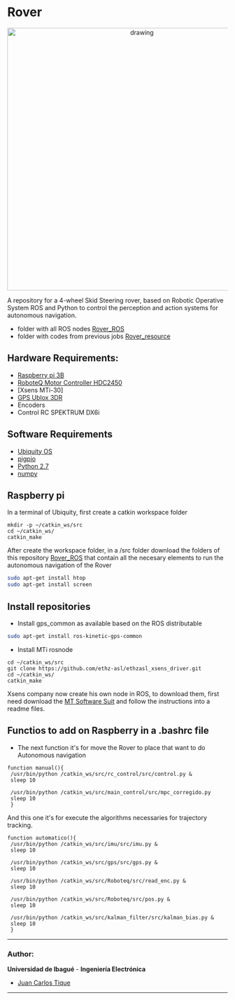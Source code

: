
# Rover
<p align='center'>
    <img src="./config/doc/rover.gif" alt="drawing" width="600"/>
</p>


A repository for a 4-wheel Skid Steering rover, based on Robotic Operative System ROS and Python to control the perception and action systems for autonomous navigation.
 - folder with all ROS nodes [Rover_ROS](https://github.com/JuanCarlos-TiqueRangel/Rover/tree/master/Rover_ROS)
 - folder with codes from previous jobs [Rover_resource](https://github.com/JuanCarlos-TiqueRangel/Rover/tree/master/Rover_resource)

## Hardware Requirements:
 - [Raspberry pi 3B](https://www.raspberrypi.org/products/raspberry-pi-3-model-b/) 
 - [RoboteQ Motor Controller HDC2450](src="./config/doc/hdc24xx_datasheet.pdf")
 - [Xsens MTi-30]
 - [GPS Ublox 3DR](https://www.amazon.es/3DR-uBlox-GPS-Compass-Kit/dp/B00FNPAD4K)
 - Encoders
 - Control RC SPEKTRUM DX6i
 
## Software Requirements
  - [Ubiquity OS](https://www.ubiquityrobotics.com/)
  - [pigpio](http://abyz.me.uk/rpi/pigpio/python.html)
  - [Python 2.7](https://www.python.org/download/releases/2.7/)
  - [numpy](https://www.numpy.org/)

## Raspberry pi 
In a terminal of Ubiquity, first create a catkin workspace folder

```
mkdir -p ~/catkin_ws/src
cd ~/catkin_ws/
catkin_make
```
After create the workspace folder, in a /src folder download the folders of this repository [Rover_ROS](https://github.com/JuanCarlos-TiqueRangel/Rover/tree/master/Rover_ROS) 
that contain all the necesary elements to run the autonomous navigation of the Rover

```sh
sudo apt-get install htop
sudo apt-get install screen
```
## Install repositories

- Install gps_common as available based on the ROS distributable
```sh
sudo apt-get install ros-kinetic-gps-common
```
- Install MTi rosnode
```
cd ~/catkin_ws/src
git clone https://github.com/ethz-asl/ethzasl_xsens_driver.git
cd ~/catkin_ws/
catkin_make
```
Xsens company now create his own node in ROS, to download them, first need download the [MT Software Suit](https://www.xsens.com/software-downloads) and follow the instructions into a readme files. 

## Functios to add on Raspberry in a .bashrc file

- The next function it's for move the Rover to place that want to do Autonomous navigation
```
function manual(){
 /usr/bin/python /catkin_ws/src/rc_control/src/control.py &
 sleep 10

 /usr/bin/python /catkin_ws/src/main_control/src/mpc_corregido.py 
 sleep 10
 }
```
And this one it's for execute the algorithms necessaries for trajectory tracking. 

```
function automatico(){
 /usr/bin/python /catkin_ws/src/imu/src/imu.py &
 sleep 10

 /usr/bin/python /catkin_ws/src/gps/src/gps.py &
 sleep 10

 /usr/bin/python /catkin_ws/src/Roboteq/src/read_enc.py &
 sleep 10

 /usr/bin/python /catkin_ws/src/Roboteq/src/pos.py &
 sleep 10

 /usr/bin/python /catkin_ws/src/kalman_filter/src/kalman_bias.py &
 sleep 10
 }
```



***
### Author:
**Universidad de Ibagué** - **Ingeniería Electrónica**

  - [Juan Carlos Tique](https://github.com/JuanCarlos-TiqueRangel)
***



